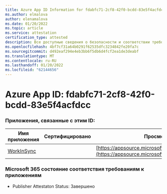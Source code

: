 ```yaml
---
title: Azure App ID Information for fdabfc71-2cf8-42f0-bcdd-83e5f4acfdcc
ms.author: elmalova
author: elenamalova
ms.date: 01/20/2022
ms.topic: article
ms.service: attestation
certification_type: attested
description: Все доступные сведения о безопасности и соответствии требованиям для fdabfc71-2cf8-42f0-bcdd-83e5f4acfdcc.
ms.openlocfilehash: 4bf7cf31a64b0291f62535dfc3234842fe20fa7c
ms.sourcegitcommit: d492eaf294e4eb3bb6f5db6d4fcf2ea1de3deabf
ms.translationtype: MT
ms.contentlocale: ru-RU
ms.lasthandoff: 01/20/2022
ms.locfileid: "62144656"
---
```

# <a name="azure-app-id-fdabfc71-2cf8-42f0-bcdd-83e5f4acfdcc"></a>Azure App ID: fdabfc71-2cf8-42f0-bcdd-83e5f4acfdcc


### <a name="apps-associated-with-this-id"></a>Приложения, связанные с этим ID:
| **Имя приложения** | **Сертифицировано** | **Просмотр в AppSource** |
|--------------|---------------|-----------------------|
| [WorkInSync](https://docs.microsoft.com/microsoft-365-app-certification/forward/WA200002974) |  | [https://appsource.microsoft.com/product/office/WA200002974](https://appsource.microsoft.com/product/office/WA200002974) |

### <a name="microsoft-365-app-compliance-status"></a>Microsoft 365 состояние соответствия требованиям к приложениям
- Publisher Attestaton Status: Завершено
